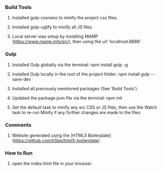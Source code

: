 ### Build Tools 

1. Installed gulp-cssnano to minify the project css files. 

2. Installed gulp-uglify to minify all JS files. 

3. Local server was setup by installing MAMP (https://www.mamp.info/en/), then using the url 'localhost:8888'.



### Gulp

1. Installed Gulp globally via the terminal: npm install gulp -g

2. Installed Gulp locally in the root of the project folder: npm install gulp --save-dev

3. Installed all previously mentioned packages (See 'Build Tools').  

4. Updated the package.json file via the terminal: npm init

5. Set the default task to minify any src CSS or JS files, then use the Watch task to re-run Minify if any further changes are made to the files.



### Comments  

1. Website generated using the [HTML5 Boilerplate] (https://github.com/h5bp/html5-boilerplate).



### How to Run

1. open the index.html file in your browser.